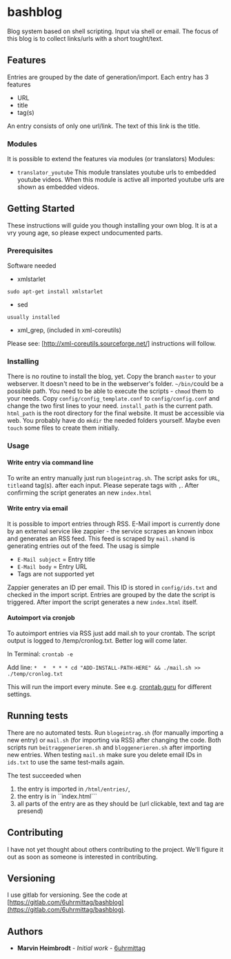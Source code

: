 # bashblog

Blog system based on shell scripting. Input via shell or email.
The focus of this blog is to collect links/urls with a short tought/text.

## Features
Entries are grouped by the date of generation/import. Each entry has 3 features
- URL
- title
- tag(s)

An entry consists of only one url/link. The text of this link is the title.

### Modules
It is possible to extend the features via modules (or translators)
Modules:
- ```translator_youtube``` This module translates youtube urls to embedded youtube videos. When this module is active all imported youtube urls are shown as embedded videos.

## Getting Started

These instructions will guide you though installing your own blog. It is at a vry young age, so please expect undocumented parts.

### Prerequisites

Software needed
- xmlstarlet

`sudo apt-get install xmlstarlet`
- sed

`usually installed`
- xml_grep, (included in xml-coreutils)

Please see: [http://xml-coreutils.sourceforge.net/] instructions will follow.

### Installing

There is no routine to install the blog, yet. Copy the branch ```master``` to your webserver. It doesn't need to be in the webserver's folder. ```~/bin/```could be a possible path. You need to be able to execute the scripts - ```chmod``` them to your needs.
Copy ```config/config_template.conf``` to ```config/config.conf``` and change the two first lines to your need. ```install_path``` is the current path. ```html_path``` is the root directory for the final website. It must be accessible via web. You probably have do ```mkdir``` the needed folders yourself. Maybe even ```touch``` some files to create them initially.


### Usage
#### Write entry via command line
To write an entry manually just run ```blogeintrag.sh```. The script asks for ```URL```, ```title```and tag(s). <enter> after each input. Please seperate tags with ```,```.
After confirming the script generates an new ```index.html```
#### Write entry via email
It is possible to import entries through RSS. E-Mail import is currently done by an external service like zappier - the service scrapes an known inbox and generates an RSS feed. This feed is scraped by ```mail.sh```and is generating entries out of the feed.
The usag is simple
- ```E-Mail subject``` = Entry title
- ```E-Mail body``` = Entry URL
- Tags are not supported yet

Zappier generates an ID per email. This ID is stored in ```config/ids.txt``` and checked in the import script. Entries are grouped by the date the script is triggered.
After import the script generates a new ```index.html``` itself.

#### Autoimport via cronjob
To autoimport entries via RSS just add mail.sh to your crontab.
The script output is logged to /temp/cronlog.txt. Better log will come later.

In Terminal: ```crontab -e```

Add line: ```*  *  * * * cd "ADD-INSTALL-PATH-HERE" && ./mail.sh >> ./temp/cronlog.txt```

This will run the import every minute. See e.g. [crontab.guru](https://crontab.guru) for different settings.

## Running tests

There are no automated tests. Run ```blogeintrag.sh``` (for manually importing a new entry) or ```mail.sh``` (for importing via RSS) after changing the code. Both scripts run ```beitraggenerieren.sh``` and ```bloggenerieren.sh``` after importing new entries.
When testing ```mail.sh``` make sure you delete email IDs in ```ids.txt``` to use the same test-mails again.

The test succeeded when
1. the entry is imported in ```/html/entries/```,  
2. the entry is in ``ìndex.html```
3. all parts of the entry are as they should be (url clickable, text and tag are presend)

## Contributing

I have not yet thought about others contributing to the project. We'll figure it out as soon as someone is interested in contributing.

## Versioning

I use gitlab for versioning. See the code at [https://gitlab.com/6uhrmittag/bashblog](https://gitlab.com/6uhrmittag/bashblog).

## Authors

* **Marvin Heimbrodt** - *Initial work* - [6uhrmittag](6uhrmittag.de)
